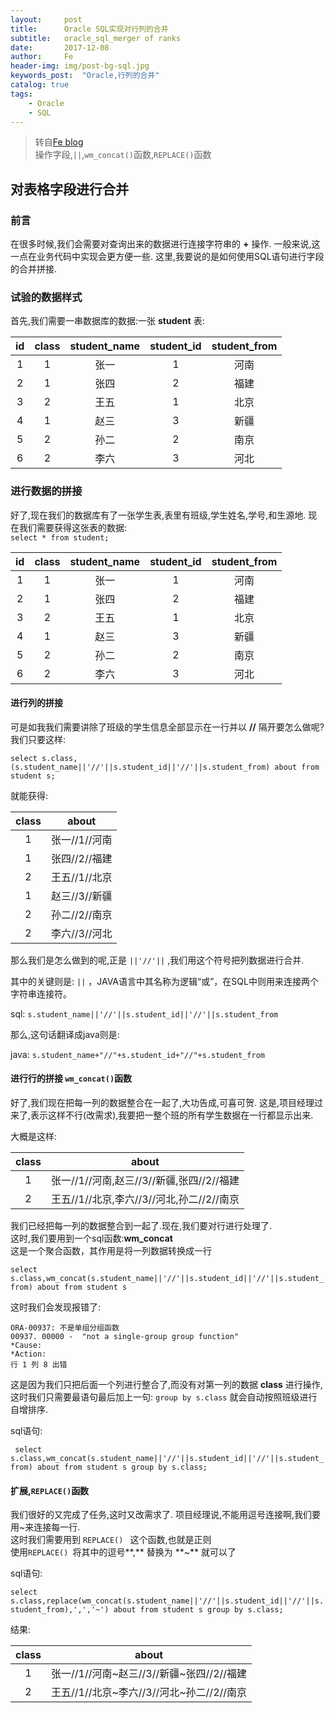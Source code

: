 ```yaml
---
layout:     post
title:      Oracle SQL实现对行列的合并
subtitle:   oracle_sql_merger of ranks
date:       2017-12-08
author:     Fe
header-img: img/post-bg-sql.jpg
keywords_post:  "Oracle,行列的合并"
catalog: true
tags:
    - Oracle
    - SQL
---
```

>转自[Fe blog](https://fedemo.top/2018/07/07/oracle-serve/)  
>操作字段,`||`,`wm_concat()`函数,`REPLACE()`函数

## 对表格字段进行合并

### 前言

在很多时候,我们会需要对查询出来的数据进行连接字符串的 **+** 操作.
一般来说,这一点在业务代码中实现会更方便一些.
这里,我要说的是如何使用SQL语句进行字段的合并拼接.

### 试验的数据样式

首先,我们需要一串数据库的数据:一张 **student** 表:

|id|class|student_name|student_id|student_from|
|:-:|:-:|:-:|:-:|:-:|
|1|1|张一|1|河南|
|2|1|张四|2|福建|
|3|2|王五|1|北京|
|4|1|赵三|3|新疆|
|5|2|孙二|2|南京|
|6|2|李六|3|河北|


### 进行数据的拼接

好了,现在我们的数据库有了一张学生表,表里有班级,学生姓名,学号,和生源地.
现在我们需要获得这张表的数据:  
`select * from student;`

|id|class|student_name|student_id|student_from|
|:-:|:-:|:-:|:-:|:-:|
|1|1|张一|1|河南|
|2|1|张四|2|福建|
|3|2|王五|1|北京|
|4|1|赵三|3|新疆|
|5|2|孙二|2|南京|
|6|2|李六|3|河北|

#### 进行列的拼接

可是如我我们需要讲除了班级的学生信息全部显示在一行并以 **//** 隔开要怎么做呢?  
我们只要这样:

`select s.class,(s.student_name||'//'||s.student_id||'//'||s.student_from) about from student s;`

就能获得:

|class|about|
|:-:|:-:|
|1	|张一//1//河南|
|1  |张四//2//福建|
|2	|王五//1//北京|
|1	|赵三//3//新疆|
|2	|孙二//2//南京|
|2	|李六//3//河北|

那么我们是怎么做到的呢,正是 `||'//'||` ,我们用这个符号把列数据进行合并.

 其中的关键则是: `||`  ，JAVA语言中其名称为逻辑“或”，在SQL中则用来连接两个字符串连接符。  

sql: `s.student_name||'//'||s.student_id||'//'||s.student_from`

那么,这句话翻译成java则是:

java: `s.student_name+"//"+s.student_id+"//"+s.student_from`

#### 进行行的拼接  `wm_concat()`函数

好了,我们现在把每一列的数据整合在一起了,大功告成,可喜可贺.
这是,项目经理过来了,表示这样不行(改需求),我要把一整个班的所有学生数据在一行都显示出来.

大概是这样:

|class|about|
|:-:|:-:|
|1|	张一//1//河南,赵三//3//新疆,张四//2//福建|
|2|	王五//1//北京,李六//3//河北,孙二//2//南京|

我们已经把每一列的数据整合到一起了.现在,我们要对行进行处理了.  
这时,我们要用到一个sql函数:**wm_concat**  
这是一个聚合函数，其作用是将一列数据转换成一行

`select s.class,wm_concat(s.student_name||'//'||s.student_id||'//'||s.student_from) about from student s`

这时我们会发现报错了:

```
ORA-00937: 不是单组分组函数
00937. 00000 -  "not a single-group group function"
*Cause:    
*Action:
行 1 列 8 出错
```

这是因为我们只把后面一个列进行整合了,而没有对第一列的数据 **class** 进行操作,这时我们只需要最语句最后加上一句: `group by s.class` 就会自动按照班级进行自增排序.

sql语句:

`
select s.class,wm_concat(s.student_name||'//'||s.student_id||'//'||s.student_from) about from student s group by s.class;`

#### 扩展,`REPLACE()`函数

我们很好的又完成了任务,这时又改需求了.
项目经理说,不能用逗号连接啊,我们要用~来连接每一行.  
这时我们需要用到 `REPLACE() ` 这个函数,也就是正则  
使用`REPLACE() `将其中的逗号**,** 替换为 **~** 就可以了

sql语句:  

`select s.class,replace(wm_concat(s.student_name||'//'||s.student_id||'//'||s.student_from),',','~') about from student s group by s.class;`

结果:  

|class|about|
|:-:|:-:|
|1|	张一//1//河南~赵三//3//新疆~张四//2//福建|
|2|	王五//1//北京~李六//3//河北~孙二//2//南京|

